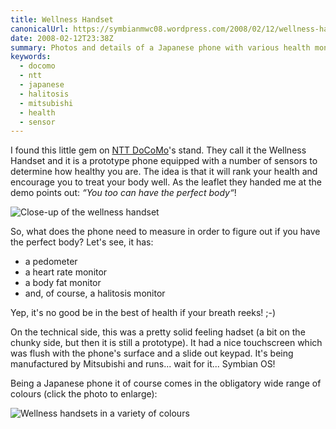 ```yaml
---
title: Wellness Handset
canonicalUrl: https://symbianmwc08.wordpress.com/2008/02/12/wellness-handset/
date: 2008-02-12T23:38Z
summary: Photos and details of a Japanese phone with various health monitoring sensors
keywords:
  - docomo
  - ntt
  - japanese
  - halitosis
  - mitsubishi
  - health
  - sensor
---
```

I found this little gem on [NTT DoCoMo](https://www.nttdocomo.co.jp/)'s stand. They call it the Wellness Handset and it is a prototype phone equipped with a number of sensors to determine how healthy you are. The idea is that it will rank your health and encourage you to treat your body well. As the leaflet they handed me at the demo points out: _“You too can have the perfect body“_!

![Close-up of the wellness handset](/media/symbian-mwc-2008/wellness-handset.jpg)

So, what does the phone need to measure in order to figure out if you have the perfect body? Let's see, it has:

- a pedometer
- a heart rate monitor
- a body fat monitor
- and, of course, a halitosis monitor

Yep, it's no good be in the best of health if your breath reeks! ;-)

On the technical side, this was a pretty solid feeling hadset (a bit on the chunky side, but then it is still a prototype). It had a nice touchscreen which was flush with the phone's surface and a slide out keypad. It's being manufactured by Mitsubishi and runs... wait for it... Symbian OS!

Being a Japanese phone it of course comes in the obligatory wide range of colours (click the photo to enlarge):

![Wellness handsets in a variety of colours](/media/symbian-mwc-2008/wellness-handsets.jpg)
